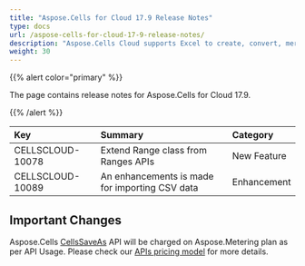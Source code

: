 ```yaml
---
title: "Aspose.Cells for Cloud 17.9 Release Notes"
type: docs
url: /aspose-cells-for-cloud-17-9-release-notes/
description: "Aspose.Cells Cloud supports Excel to create, convert, merge, split, protected, inner object operation, and so on."
weight: 30
---
```


{{% alert color="primary" %}} 

The page contains release notes for Aspose.Cells for Cloud 17.9.

{{% /alert %}} 

|**Key**|**Summary**|**Category**|
| :- | :- | :- |
|CELLSCLOUD-10078|Extend Range class from Ranges APIs|New Feature|
|CELLSCLOUD-10089|An enhancements is made for importing CSV data|Enhancement|
## **Important Changes**
Aspose.Cells [CellsSaveAs](https://apireference.aspose.cloud/cells/#!/CellsSaveAs/CellsSaveAs_PostDocumentSaveAs) API will be charged on Aspose.Metering plan as per API Usage. Please check our [APIs pricing model](https://purchase.aspose.cloud/pricing) for more details.

